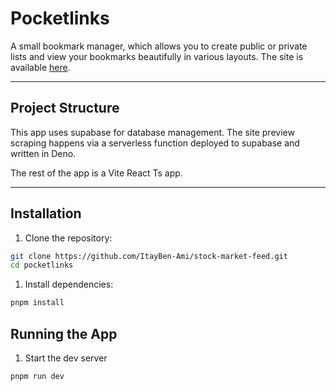 # Pocketlinks

A small bookmark manager, which allows you to create public or private lists and view your bookmarks beautifully in various layouts.
The site is available [here](https://pocketlinks.netlify.app/).

---

## Project Structure

This app uses supabase for database management. The site preview scraping happens via a serverless function deployed to supabase and
written in Deno.

The rest of the app is a Vite React Ts app.

---

## Installation

1. Clone the repository:
 ```bash
 git clone https://github.com/ItayBen-Ami/stock-market-feed.git
 cd pocketlinks
 ```
1. Install dependencies:
```bash
pnpm install
```
## Running the App

1. Start the dev server
```bash
pnpm run dev
```


